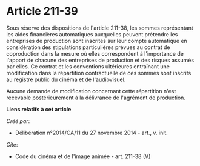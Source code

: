 # Article 211-39

Sous réserve des dispositions de l'article 211-38, les sommes représentant les aides financières automatiques auxquelles
peuvent prétendre les entreprises de production sont inscrites sur leur compte automatique en considération des stipulations
particulières prévues au contrat de coproduction dans la mesure où elles correspondent à l'importance de l'apport de chacune
des entreprises de production et des risques assumés par elles. Ce contrat et les conventions ultérieures entraînant une
modification dans la répartition contractuelle de ces sommes sont inscrits au registre public du cinéma et de l'audiovisuel. 

Aucune demande de modification concernant cette répartition n'est recevable postérieurement à la délivrance de l'agrément de
production.

**Liens relatifs à cet article**

_Créé par_:

  - Délibération n°2014/CA/11 du 27 novembre 2014 - art., v. init.

_Cite_:

  - Code du cinéma et de l'image animée - art. 211-38 (V)
